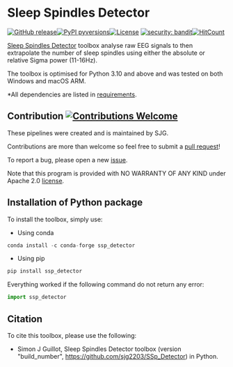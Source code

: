 # Sleep Spindles Detector

[![GitHub release](https://img.shields.io/github/release/sjg2203/StrapDown.js.svg)](https://GitHub.com/sjg2203/SSp_Detector/releases/)[![PyPI pyversions](https://img.shields.io/pypi/pyversions/ansicolortags.svg)](https://pypi.python.org/pypi/ansicolortags/)[![License](https://img.shields.io/badge/License-Apache_2.0-blue.svg)](https://github.com/sjg2203/SSp_Detector/LICENSE) [![security: bandit](https://img.shields.io/badge/security-bandit-yellow.svg)](https://github.com/PyCQA/bandit)[![HitCount](https://hits.dwyl.com/sjg2203/SSp_Detector.svg)](https://hits.dwyl.com/sjg2203/SSp_Detector)

[Sleep Spindles Detector](https://github.com/sjg2203/SSp_Detector) toolbox analyse raw EEG signals to then extrapolate the number of sleep spindles using either the absolute or relative Sigma power (11-16Hz).

The toolbox is optimised for Python 3.10 and above and was tested on both Windows and macOS ARM.

*All dependencies are listed in [requirements](requirements.txt).

## Contribution [![Contributions Welcome](https://img.shields.io/badge/contributions-welcome-brightgreen.svg?style=flat)](https://github.com/dwyl/esta/issues)

These pipelines were created and is maintained by SJG.

Contributions are more than welcome so feel free to submit a [pull request](https://github.com/sjg2203/SSp_Detector/pulls)!

To report a bug, please open a new [issue](https://github.com/sjg2203/SSp_Detector/issues).

Note that this program is provided with NO WARRANTY OF ANY KIND under Apache 2.0 [license](LICENSE).


## Installation of Python package
To install the toolbox, simply use:

- Using conda

```python
conda install -c conda-forge ssp_detector
```

- Using pip

```python
pip install ssp_detector
```

Everything worked if the following command do not return any error:

```python
import ssp_detector
```

## Citation

To cite this toolbox, please use the following:

 - Simon J Guillot, Sleep Spindles Detector toolbox (version "build_number", https://github.com/sjg2203/SSp_Detector) in Python.
